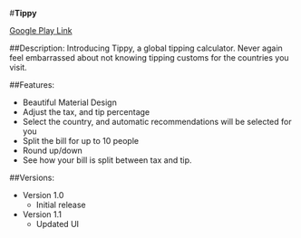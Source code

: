 #**Tippy**

[Google Play Link](https://play.google.com/store/apps/details?id=com.shrimpwongton.tippy)

##Description:
Introducing Tippy, a global tipping calculator.
Never again feel embarrassed about not knowing tipping customs for the countries you visit.

##Features:
- Beautiful Material Design
- Adjust the tax, and tip percentage
- Select the country, and automatic recommendations will be selected for you
- Split the bill for up to 10 people
- Round up/down
- See how your bill is split between tax and tip.

##Versions:
- Version 1.0  
  - Initial release
- Version 1.1
  - Updated UI
